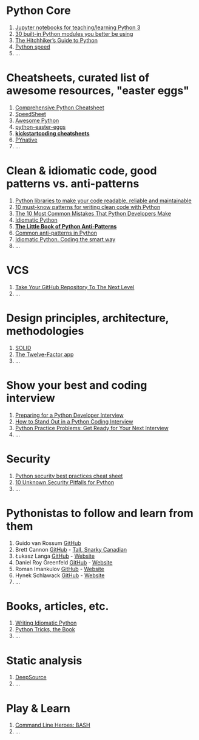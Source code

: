<!--
.. title: Lake of Links
.. slug: lake-of-links
.. date: 2022-04-17 16:16:05 UTC+03:00
.. description:
.. type: text
-->

# Python Core
1. [Jupyter notebooks for teaching/learning Python 3](https://jerry-git.github.io/learn-python3/)
2. [30 built-in Python modules you better be using](https://sunscrapers.com/blog/30-built-in-python-modules-you-should-be-using/)
3. [The Hitchhiker’s Guide to Python](https://docs.python-guide.org/)
4. [Python speed](https://wiki.python.org/moin/PythonSpeed)
5. ...


# Cheatsheets, curated list of awesome resources, "easter eggs"
1. [Comprehensive Python Cheatsheet](https://gto76.github.io/python-cheatsheet/)
2. [SpeedSheet](https://speedsheet.io/)
3. [Awesome Python](https://awesome-python.com/)
4. [python-easter-eggs](https://github.com/OrkoHunter/python-easter-eggs)
5. **[kickstartcoding cheatsheets](https://github.com/kickstartcoding/cheatsheets)**
6. [PYnative](https://pynative.com/)
7. ...


# Clean & idiomatic code, good patterns vs. anti-patterns
1. [Python libraries to make your code readable, reliable and maintainable ](https://isaak.dev/2020/08/python-libraries-to-make-your-code-readable-and-maintainable)
2. [10 must-know patterns for writing clean code with Python](https://dev.to/alexomeyer/10-must-know-patterns-for-writing-clean-code-with-python-56bf)
3. [The 10 Most Common Mistakes That Python Developers Make](https://www.toptal.com/python/top-10-mistakes-that-python-programmers-make)
4. [Idiomatic Python](https://intermediate-and-advanced-software-carpentry.readthedocs.io/en/latest/idiomatic-python.html)
5. **[The Little Book of Python Anti-Patterns](https://docs.quantifiedcode.com/python-anti-patterns/index.html)**
6. [Common anti-patterns in Python](https://deepsource.io/blog/8-new-python-antipatterns/)
7. [Idiomatic Python. Coding the smart way](https://medium.com/the-andela-way/idiomatic-python-coding-the-smart-way-cc560fa5f1d6)
8. ...


# VCS
1. [Take Your GitHub Repository To The Next Level](https://dev.to/eludadev/take-your-github-repository-to-the-next-level-17ge)
2. ...


# Design principles, architecture, methodologies
1. [SOLID](https://devopedia.org/solid-design-principles)
2. [The Twelve-Factor app](https://www.12factor.net/uk/)
3. ...


# Show your best and coding interview
1. [Preparing for a Python Developer Interview](https://stackabuse.com/preparing-for-a-python-developer-interview/)
2. [How to Stand Out in a Python Coding Interview](https://realpython.com/python-coding-interview-tips/)
3. [Python Practice Problems: Get Ready for Your Next Interview](https://realpython.com/python-practice-problems/)
4. ...


# Security
1. [Python security best practices cheat sheet](https://snyk.io/blog/python-security-best-practices-cheat-sheet/)
2. [10 Unknown Security Pitfalls for Python](https://blog.sonarsource.com/10-unknown-security-pitfalls-for-python)
3. ...


# Pythonistas to follow and learn from them
1. Guido van Rossum [GitHub](https://github.com/gvanrossum)
2. Brett Cannon [GitHub](https://github.com/brettcannon) - [Tall, Snarky Canadian](https://snarky.ca/)
3. Łukasz Langa [GitHub](https://github.com/ambv) - [Website](https://lukasz.langa.pl/)
4. Daniel Roy Greenfeld  [GitHub](https://github.com/pydanny) - [Website](https://daniel.feldroy.com/)
5. Roman Imankulov [GitHub](https://github.com/imankulov) - [Website](https://roman.pt/)
6. Hynek Schlawack [GitHub](https://github.com/hynek) - [Website](https://hynek.me/)
7. ...


# Books, articles, etc.
1. [Writing Idiomatic Python](https://jeffknupp.com/writing-idiomatic-python-ebook/)
2. [Python Tricks, the Book](https://realpython.com/products/python-tricks-book/)
3. ...

# Static analysis
1. [DeepSource](https://deepsource.io/)
2. ...


# Play & Learn
1. [Command Line Heroes: BASH](https://www.redhat.com/en/command-line-heroes/bash/index.html?extIdCarryOver=true&sc_cid=701f2000001OH79AAG)
2. ...
